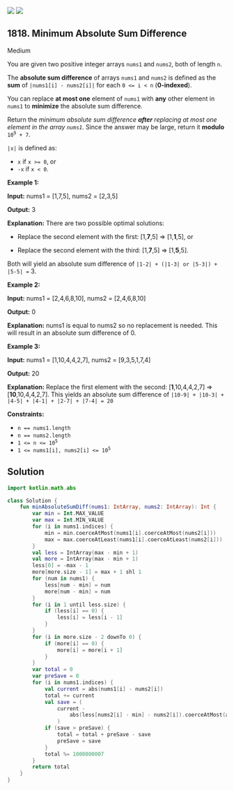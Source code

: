 [![](https://img.shields.io/github/stars/javadev/LeetCode-in-Kotlin?label=Stars&style=flat-square)](https://github.com/javadev/LeetCode-in-Kotlin)
[![](https://img.shields.io/github/forks/javadev/LeetCode-in-Kotlin?label=Fork%20me%20on%20GitHub%20&style=flat-square)](https://github.com/javadev/LeetCode-in-Kotlin/fork)

## 1818\. Minimum Absolute Sum Difference

Medium

You are given two positive integer arrays `nums1` and `nums2`, both of length `n`.

The **absolute sum difference** of arrays `nums1` and `nums2` is defined as the **sum** of `|nums1[i] - nums2[i]|` for each `0 <= i < n` (**0-indexed**).

You can replace **at most one** element of `nums1` with **any** other element in `nums1` to **minimize** the absolute sum difference.

Return the _minimum absolute sum difference **after** replacing at most one element in the array `nums1`._ Since the answer may be large, return it **modulo** <code>10<sup>9</sup> + 7</code>.

`|x|` is defined as:

*   `x` if `x >= 0`, or
*   `-x` if `x < 0`.

**Example 1:**

**Input:** nums1 = [1,7,5], nums2 = [2,3,5]

**Output:** 3

**Explanation:** There are two possible optimal solutions: 

- Replace the second element with the first: [1,**7**,5] => [1,**1**,5], or 

- Replace the second element with the third: [1,**7**,5] => [1,**5**,5]. 
  
Both will yield an absolute sum difference of `|1-2| + (|1-3| or |5-3|) + |5-5| =` 3\.

**Example 2:**

**Input:** nums1 = [2,4,6,8,10], nums2 = [2,4,6,8,10]

**Output:** 0

**Explanation:** nums1 is equal to nums2 so no replacement is needed. This will result in an absolute sum difference of 0.

**Example 3:**

**Input:** nums1 = [1,10,4,4,2,7], nums2 = [9,3,5,1,7,4]

**Output:** 20

**Explanation:** Replace the first element with the second: [**1**,10,4,4,2,7] => [**10**,10,4,4,2,7]. This yields an absolute sum difference of `|10-9| + |10-3| + |4-5| + |4-1| + |2-7| + |7-4| = 20`

**Constraints:**

*   `n == nums1.length`
*   `n == nums2.length`
*   <code>1 <= n <= 10<sup>5</sup></code>
*   <code>1 <= nums1[i], nums2[i] <= 10<sup>5</sup></code>

## Solution

```kotlin
import kotlin.math.abs

class Solution {
    fun minAbsoluteSumDiff(nums1: IntArray, nums2: IntArray): Int {
        var min = Int.MAX_VALUE
        var max = Int.MIN_VALUE
        for (i in nums1.indices) {
            min = min.coerceAtMost(nums1[i].coerceAtMost(nums2[i]))
            max = max.coerceAtLeast(nums1[i].coerceAtLeast(nums2[i]))
        }
        val less = IntArray(max - min + 1)
        val more = IntArray(max - min + 1)
        less[0] = -max - 1
        more[more.size - 1] = max + 1 shl 1
        for (num in nums1) {
            less[num - min] = num
            more[num - min] = num
        }
        for (i in 1 until less.size) {
            if (less[i] == 0) {
                less[i] = less[i - 1]
            }
        }
        for (i in more.size - 2 downTo 0) {
            if (more[i] == 0) {
                more[i] = more[i + 1]
            }
        }
        var total = 0
        var preSave = 0
        for (i in nums1.indices) {
            val current = abs(nums1[i] - nums2[i])
            total += current
            val save = (
                current -
                    abs(less[nums2[i] - min] - nums2[i]).coerceAtMost(abs(more[nums2[i] - min] - nums2[i]))
                )
            if (save > preSave) {
                total = total + preSave - save
                preSave = save
            }
            total %= 1000000007
        }
        return total
    }
}
```